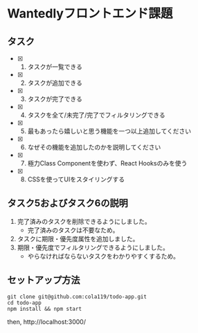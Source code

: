 # Wantedlyフロントエンド課題

## タスク

- [x] 1. タスクが一覧できる
- [x] 2. タスクが追加できる
- [x] 3. タスクが完了できる
- [x] 4. タスクを全て/未完了/完了でフィルタリングできる
- [x] 5. 最もあったら嬉しいと思う機能を一つ以上追加してください
- [x] 6. なぜその機能を追加したのかを説明してください
- [x] 7. 極力Class Componentを使わず、React Hooksのみを使う
- [x] 8. CSSを使ってUIをスタイリングする

## タスク5およびタスク6の説明

1. 完了済みのタスクを削除できるようにしました。
    - 完了済みのタスクは不要なため。
2. タスクに期限・優先度属性を追加しました。
3. 期限・優先度でフィルタリングできるようにしました。
    - やらなければならないタスクをわかりやすくするため。

## セットアップ方法

```
git clone git@github.com:cola119/todo-app.git
cd todo-app
npm install && npm start
```

then, http://localhost:3000/
